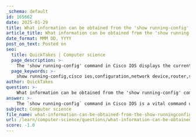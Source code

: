 ```yaml
---
_schema: default
id: 165662
date: 2025-01-29
title: What information can be obtained from the 'show running-config' command?
article_title: What information can be obtained from the 'show running-config' command?
date_format: MMM DD, YYYY
post_on_text: Posted on
seo:
  title: QuickTakes | Computer science
  page_description: >-
    The 'show running-config' command in Cisco IOS displays the current configuration of network devices, providing insights into interfaces, routing protocols, ACLs, VLANs, security settings, and more, essential for network management.
  page_keywords: >-
    show running-config,cisco ios,configuration,network device,router,switch,interface configurations,routing protocols,access control lists,ACLs,VLAN configurations,security settings,NAT,PAT,service configurations,banner messages,global parameters,logging settings
author: QuickTakes
question: >-
    What information can be obtained from the 'show running-config' command?
answer: >-
    The `show running-config` command in Cisco IOS is a vital command used to display the current configuration of a network device, such as a router or switch. This command provides a comprehensive view of the device's operational settings, which can be crucial for monitoring, troubleshooting, and verifying the configuration.\n\nHere are some key pieces of information that can be obtained from the `show running-config` command:\n\n1. **Interface Configurations**: It displays the configuration for all interfaces, including IP addresses, subnet masks, and any specific settings like descriptions or administrative states (up/down).\n\n2. **Routing Protocols**: The command shows configurations related to routing protocols that are enabled on the device, such as OSPF, EIGRP, or BGP, including their parameters and settings.\n\n3. **Access Control Lists (ACLs)**: Any ACLs configured on the device will be listed, showing how traffic is permitted or denied through the interfaces.\n\n4. **VLAN Configurations**: For switches, it will display VLAN configurations, including VLAN IDs and associated ports.\n\n5. **Security Settings**: This includes settings for passwords, encryption methods, and any security features like SSH or Telnet configurations.\n\n6. **NAT and PAT Configurations**: If Network Address Translation (NAT) is configured, the command will show the NAT rules and any associated access lists.\n\n7. **Service Configurations**: It will display any services that are enabled or disabled on the device, such as HTTP, FTP, or SNMP.\n\n8. **Banner Messages**: Any configured message of the day (MOTD) or other banner messages will be shown.\n\n9. **Global Configuration Parameters**: This includes hostname, domain name, and other global settings that affect the entire device.\n\n10. **Logging and Monitoring Settings**: It may also show configurations related to logging, such as logging levels and destinations.\n\nThe output of the `show running-config` command is essential for network administrators to understand the current state of the device and to make informed decisions regarding configuration changes or troubleshooting efforts. \n\nIn summary, the `show running-config` command provides a detailed snapshot of the device's configuration, which is crucial for effective network management.
subject: Computer science
file_name: what-information-can-be-obtained-from-the-show-runningconfig-command.md
url: /learn/computer-science/questions/what-information-can-be-obtained-from-the-show-runningconfig-command
score: -1.0
---
```


&nbsp;